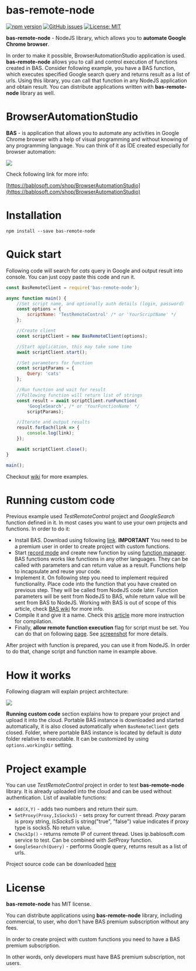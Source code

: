 # bas-remote-node

[![npm version](https://badge.fury.io/js/bas-remote-node.svg)](https://badge.fury.io/js/bas-remote-node)
[![GitHub issues](https://img.shields.io/github/issues/CheshireCaat/bas-remote-node)](https://github.com/CheshireCaat/bas-remote-node/issues)
[![License: MIT](https://img.shields.io/badge/License-MIT-yellow.svg)](https://opensource.org/licenses/MIT)

**bas-remote-node** - NodeJS library, which allows you to **automate Google Chrome browser**. 

In order to make it possible, BrowserAutomationStudio application is used. **bas-remote-node** allows you to call and control execution of functions created in BAS. Consider following example, you have a BAS function, which executes specified Google search query and returns result as a list of urls. Using this library, you can call that function in any NodeJS application and obtain result. You can distribute applications written with **bas-remote-node** library as well.

# BrowserAutomationStudio

**BAS** - is application that allows you to automate any activities in Google Chrome browser with a help of visual programming and without knowing of any programming language. You can think of it as IDE created especially for browser automation:

![](https://bablosoft.com/landing2/screen-bas.png)

Check following link for more info:

[https://bablosoft.com/shop/BrowserAutomationStudio](https://bablosoft.com/shop/BrowserAutomationStudio)


# Installation

```
npm install --save bas-remote-node
```

# Quick start

Following code will search for _cats_ query in Google and output result into console. You can just copy paste this code and run it.

```js
const BasRemoteClient = require('bas-remote-node');

async function main() {
    //Set script name, and optionally auth details (login, password) 
    const options = {
        scriptName: 'TestRemoteControl' /* or 'YourScriptName' */
    };

    //Create client
    const scriptClient = new BasRemoteClient(options);

    //Start application, this may take some time
    await scriptClient.start();

    //Set parameters for function
    const scriptParams = {
        Query: 'cats'
    };

    //Run function and wait for result
    //Following function will return list of strings
    const result = await scriptClient.runFunction(
        'GoogleSearch', /* or 'YourFunctionName' */
        scriptParams);

    //Iterate and output results
    result.forEach(link => {
        console.log(link);
    });

    await scriptClient.close();
}

main();
```

Checkout [wiki](https://github.com/CheshireCaat/bas-remote-node/wiki) for more examples.

# Running custom code

Previous example used _TestRemoteControl_ project and _GoogleSearch_ function defined in it. In most cases you want to use your own projects and functions. In order to do it:

* Install BAS. Download using following [link](https://bablosoft.com/shop/BrowserAutomationStudio#download). **IMPORTANT** You need to be a premium user in order to create project with custom functions.
* Start [record mode](https://i.imgur.com/JrV7ua5.png) and create new function by using [function manager](https://i.imgur.com/yAjLu8v.png). BAS functions works like functions in any other languages. They can be called with parameters and can return value as a result. Functions help to incapsulate and reuse your code.
* Implement it. On following step you need to implement required functionality. Place code into the function that you have created on previous step. They will be called from NodeJS code later. Function parameters will be sent from NodeJS to BAS, while return value will be sent from BAS to NodeJS. Working with BAS is out of scope of this article, check [BAS wiki](https://wiki.bablosoft.com/doku.php) for more info.
* Compile it and give it a name. Check this [article](https://wiki.bablosoft.com/doku.php?id=how_to_protect_your_script) more more instruction for compilation.
* Finally, **allow remote function execution** flag for script must be set. You can do that on following [page](https://bablosoft.com/bas/scripts). See [screenshot](https://i.imgur.com/BrkefIT.png) for more details.

After project with function is prepared, you can use it from NodeJS. In order to do that, change script and function name in example above.

# How it works

Following diagram will explain project architecture:

![](https://i.imgur.com/9lfF3EJ.png)

**Running custom code** section explains how to prepare your project and upload it into the cloud. Portable BAS instance is downloaded and started automatically, it is also closed automatically when ```BasRemoteClient``` gets closed. Folder, where portable BAS instance is located by default is _data_ folder relative to executable. It can be customized by using ```options.workingDir``` setting.

# Project example

You can use _TestRemoteControl_ project in order to test **bas-remote-node** library. It is already uploaded into the cloud and can be used without authentication. List of available functions:

* ```Add(X,Y)``` - adds two numbers and return their sum.
* ```SetProxy(Proxy,IsSocks5)``` - sets proxy for current thread. _Proxy_ param is proxy string, _IsSocks5_ is string("true", "false") value indicates if proxy type is socks5. No return value.
* ```CheckIp()``` - returns remote IP of current thread. Uses ip.bablosoft.com service to test. Can be combined with _SetProxy_ function.
* ```GoogleSearch(Query)``` - performs Google query, returns result as a list of urls.


Project source code can be downloaded [here](https://drive.google.com/uc?id=1WQYzm-XaZhXUBWQYMM5T-sZ_tdcSfAwS&export=download)

# License

**bas-remote-node** has MIT license.

You can distribute applications using **bas-remote-node** library, including commercial, to user, who don't have BAS premium subscription without any fees.

In order to create project with custom functions you need to have a BAS premium subscription.

In other words, only developers must have BAS premium subscription, not users.
